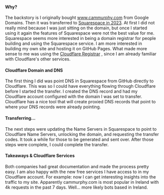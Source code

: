 #### Why?

The backstory is I originally bought www.cammurphy.com from Google Domains. Then it was transferred to [Squarespace in 2023](https://www.theverge.com/2023/6/16/23763340/google-domains-sunset-sell-squarespace). At first I did not really mind because I was just sitting on the domain, but once I started using it again the features of Squarespace were not the best value for me. Squarespace seems more interested in being a domain registrar for people building and using the Squarespace service. I am more interested in building my own site and hosting it on GitHub Pages. What made more sense to me was using the [Cloudflare Registrar](https://www.cloudflare.com/products/registrar/) , since I am already familiar with Cloudflare's other services.

#### Cloudflare Domain and DNS

The first thing I did was point DNS in Squarespace from GitHub directly to Cloudflare. This was so I could have everything flowing through Cloudflare before I started the transfer. I created the DNS record and had my Cloudflare account configured with the domain I was set to transfer. Cloudflare has a nice tool that will create proxied DNS records that point to where your DNS records were already pointing.

#### Transferring...

The next steps were updating the Name Servers in Squarespace to point to Cloudflare Name Servers, unlocking  the domain, and requesting the transfer codes. It took a while for those to be generated and sent over. After those steps were complete, I could complete the transfer.

####  Takeaways & Cloudflare Services

Both companies had great documentation and made the process pretty easy. I am also happy with the new free services I have access to in my Cloudflare account. For example: now I can get interesting insights into the traffic to my site. Apparently cammurphy.com is most popular in Ireland with 4k requests in the past 7 days. Well... more likely bots based in Ireland. 